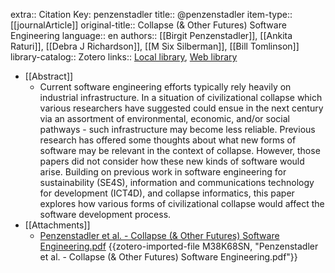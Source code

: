 extra:: Citation Key: penzenstadler
title:: @penzenstadler
item-type:: [[journalArticle]]
original-title:: Collapse (& Other Futures) Software Engineering
language:: en
authors:: [[Birgit Penzenstadler]], [[Ankita Raturi]], [[Debra J Richardson]], [[M Six Silberman]], [[Bill Tomlinson]]
library-catalog:: Zotero
links:: [Local library](zotero://select/groups/2386895/items/2K3MPRFD), [Web library](https://www.zotero.org/groups/2386895/items/2K3MPRFD)

- [[Abstract]]
	- Current software engineering efforts typically rely heavily on industrial infrastructure. In a situation of civilizational collapse which various researchers have suggested could ensue in the next century via an assortment of environmental, economic, and/or social pathways - such infrastructure may become less reliable. Previous research has offered some thoughts about what new forms of software may be relevant in the context of collapse. However, those papers did not consider how these new kinds of software would arise. Building on previous work in software engineering for sustainability (SE4S), information and communications technology for development (ICT4D), and collapse informatics, this paper explores how various forms of civilizational collapse would affect the software development process.
- [[Attachments]]
	- [Penzenstadler et al. - Collapse (& Other Futures) Software Engineering.pdf](https://computingwithinlimits.org/2015/papers/limits2015-penzenstadler.pdf) {{zotero-imported-file M38K68SN, "Penzenstadler et al. - Collapse (& Other Futures) Software Engineering.pdf"}}